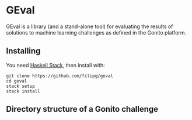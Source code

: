 # GEval

GEval is a library (and a stand-alone tool) for evaluating the results
of solutions to machine learning challenges as defined in the Gonito
platform.

## Installing

You need [Haskell Stack](https://github.com/commercialhaskell/stack),
then install with:

    git clone https://github.com/filipg/geval
    cd geval
    stack setup
    stack install

## Directory structure of a Gonito challenge
